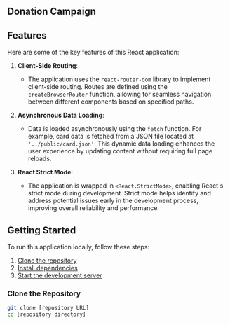 ## Donation Campaign

## Features

Here are some of the key features of this React application:

1. **Client-Side Routing**:
   - The application uses the `react-router-dom` library to implement client-side routing. Routes are defined using the `createBrowserRouter` function, allowing for seamless navigation between different components based on specified paths.

2. **Asynchronous Data Loading**:
   - Data is loaded asynchronously using the `fetch` function. For example, card data is fetched from a JSON file located at `'../public/card.json'`. This dynamic data loading enhances the user experience by updating content without requiring full page reloads.

3. **React Strict Mode**:
   - The application is wrapped in `<React.StrictMode>`, enabling React's strict mode during development. Strict mode helps identify and address potential issues early in the development process, improving overall reliability and performance.

## Getting Started

To run this application locally, follow these steps:

1. [Clone the repository](#clone-the-repository)
2. [Install dependencies](#install-dependencies)
3. [Start the development server](#start-the-development-server)

### Clone the Repository

```bash
git clone [repository URL]
cd [repository directory]

